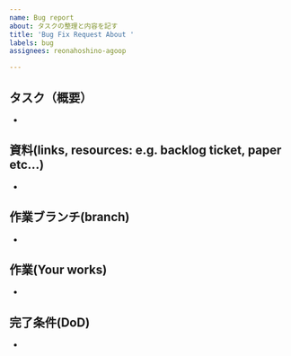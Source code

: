 ```yaml
---
name: Bug report
about: タスクの整理と内容を記す
title: 'Bug Fix Request About '
labels: bug
assignees: reonahoshino-agoop

---
```


## タスク（概要）
+

## 資料(links, resources: e.g. backlog ticket, paper etc...)
+ 

## 作業ブランチ(branch)
+

## 作業(Your works)
+ 

## 完了条件(DoD)
+
